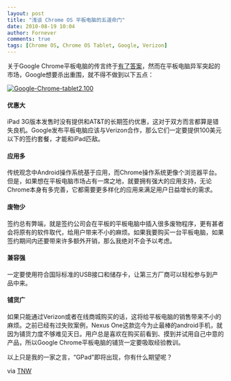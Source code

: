 ```yaml
---
layout: post
title: "浅谈 Chrome OS 平板电脑的五道命门"
date: 2010-08-19 10:04
author: Fornever
comments: true
tags: [Chrome OS, Chrome OS Tablet, Google, Verizon]
---
```

关于Google Chrome平板电脑的传言终于[有了答案](http://www.chromi.org/archives/6669)，然而在平板电脑异军突起的市场，Google想要杀出重围，就不得不做到以下五点：

<a href="http://img.chromi.org/2010/08/Google-Chrome-tablet2.100.png">![](http://img.chromi.org/2010/08/Google-Chrome-tablet2.100-550x412.png "Google-Chrome-tablet2.100")</a>



#### 优惠大



iPad 3G版本发售时没有提供和AT&T的长期签约优惠，这对于双方而言都算是错失良机。Google发布平板电脑应该与Verizon合作，那么它们一定要提供100美元以下的签约套餐，才能和iPad匹敌。



#### 应用多



传统观念中Android操作系统基于应用，而Chrome操作系统更像个浏览器平台。但是，如果想在平板电脑市场占有一席之地，就要拥有强大的应用支持，无论Chrome本身有多完善，它都需要更多样化的应用来满足用户日益增长的需求。



#### 废物少



签约总有弊端，就是签约公司会在平板的平板电脑中插入很多废物程序，更有甚者会将原有的软件取代，给用户带来不小的麻烦。如果我要购买一台平板电脑，如果签约期间内还要带来许多额外开销，那么我绝对不会予以考虑。



#### 兼容强



一定要使用符合国际标准的USB接口和储存卡，让第三方厂商可以轻松参与到产品中来。



#### 铺货广



如果只能通过Verizon或者在线商城购买的话，这将给平板电脑的销售带来不小的麻烦。之前已经有过失败案例，Nexus One这款迄今为止最棒的android手机，就因为铺货力度不够难见天日。用户总是喜欢在购买前看到、摸到并试用自己中意的产品，所以Google Chrome平板电脑的铺货一定要吸取经验教训。

以上只是我的一家之言，“GPad”即将出现，你有什么期望呢？

via [TNW](http://thenextweb.com/google/2010/08/18/the-google-chrome-tablet-5-do-or-die-factors/)
